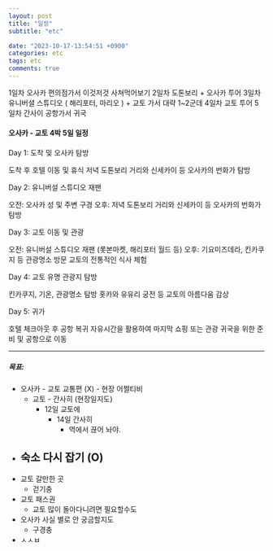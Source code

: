 ```yaml
---
layout: post
title: "일정"
subtitle: "etc"

date: "2023-10-17-13:54:51 +0900"
categories: etc
tags: etc
comments: true
---
```


1일차 오사카 편의점가서 이것저것 사쳐먹어보기
2일차 도톤보리 + 오사카 투어
3일차 유니버셜 스튜디오 ( 해리포터, 마리오 ) + 교토 가서 대략 1~2군데
4일차 교토 투어
5일차 간사이 공항가서 귀국

#### 오사카 - 교토 4박 5일 일정

Day 1: 도착 및 오사카 탐방

도착 후 호텔 이동 및 휴식
저녁 도톤보리 거리와 신세카이 등 오사카의 번화가 탐방

Day 2: 유니버설 스튜디오 재팬

오전: 오사카 성 및 주변 구경
오후: 저녁 도톤보리 거리와 신세카이 등 오사카의 번화가 탐방

Day 3: 교토 이동 및 관광

오전: 유니버설 스튜디오 재팬 (롯본마켓, 해리포터 월드 등)
오후: 기요미즈데라, 킨카쿠지 등 관광명소 방문
교토의 전통적인 식사 체험

Day 4: 교토 유명 관광지 탐방

킨카쿠지, 기온, 관광명소 탐방
홋카와 유유리 궁전 등 교토의 아름다움 감상

Day 5: 귀가

호텔 체크아웃 후 공항 복귀
자유시간을 활용하여 마지막 쇼핑 또는 관광
귀국을 위한 준비 및 공항으로 이동

---

##### 목표:

- 오사카 - 교토 교통편 (X) - 현장 어쩔티비
  - 교토 - 간사히 (현장일지도)
    - 12일 교토에
      - 14일 간사히
        - 역에서 끊어 놔야.
- ## 숙소 다시 잡기 (O)
- 교토 갈만한 곳
  - 걷기충
- 교토 패스권
  - 교토 많이 돌아다니려면 필요할수도
- 오사카 사실 별로 안 궁금할지도
  - 구경충
- ㅅㅅㅂ
